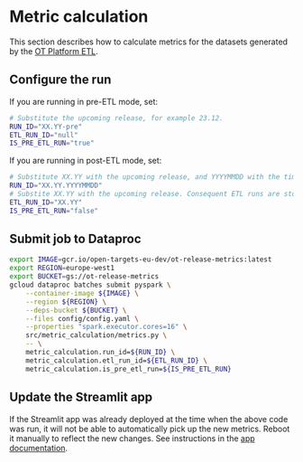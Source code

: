 # Metric calculation
This section describes how to calculate metrics for the datasets generated by the [OT Platform ETL](https://github.com/opentargets/platform-etl-backend).

## Configure the run
If you are running in pre-ETL mode, set:
```bash
# Substitute the upcoming release, for example 23.12.
RUN_ID="XX.YY-pre"
ETL_RUN_ID="null"
IS_PRE_ETL_RUN="true"
```

If you are running in post-ETL mode, set:
```bash
# Substitute XX.YY with the upcoming release, and YYYYMMDD with the timestamp for the date on which the ETL was run. This is essential to be able to compare multiple ETL runs throughout the release preparation process.
RUN_ID="XX.YY.YYYYMMDD"
# Substite XX.YY with the upcoming release. Consequent ETL runs are stored in the same bucket, overwriting its contents, so this path is the same for all ETL runs for the release.
ETL_RUN_ID="XX.YY"
IS_PRE_ETL_RUN="false"
```

## Submit job to Dataproc
```bash
export IMAGE=gcr.io/open-targets-eu-dev/ot-release-metrics:latest
export REGION=europe-west1
export BUCKET=gs://ot-release-metrics
gcloud dataproc batches submit pyspark \
    --container-image ${IMAGE} \
    --region ${REGION} \
    --deps-bucket ${BUCKET} \
    --files config/config.yaml \
    --properties "spark.executor.cores=16" \
    src/metric_calculation/metrics.py \
    -- \
    metric_calculation.run_id=${RUN_ID} \
    metric_calculation.etl_run_id=${ETL_RUN_ID} \
    metric_calculation.is_pre_etl_run=${IS_PRE_ETL_RUN}
```

## Update the Streamlit app
If the Streamlit app was already deployed at the time when the above code was run, it will not be able to automatically pick up the new metrics. Reboot it manually to reflect the new changes. See instructions in the [app documentation](metric-visualisation.md#rebooting-the-app).
